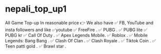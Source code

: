 # nepali_top_up1
All Game Top-up In reasonable price  👉 We also have ✅ FB, YouTube and insta  followers and like ✅youtube  ✅ FreeFire . ✅ PUBG . ✅ PUBG lite ✅ PUBG kr  ✅ Call Of Duty . ✅ Apex Legends Mobile. ✅ Roblox . ✅ Mobile Legends: Bang Bang . ✅ Clash Of Clan . ✅ Clash Royale . ✅ Tiktok Coin . ✅ Teen patti gold . ✅ Brawl star . 
